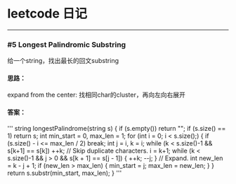 # leetcode 日记
-----
### #5 Longest Palindromic Substring
给一个string，找出最长的回文substring

#### 思路：
expand from the center: 找相同char的cluster，再向左向右展开

#### 答案：
''' 
    string longestPalindrome(string s) {
        if (s.empty()) return "";
        if (s.size() == 1) return s;
        int min_start = 0, max_len = 1;
        for (int i = 0; i < s.size();) {
        if (s.size() - i <= max_len / 2) break;
        int j = i, k = i;
         while (k < s.size()-1 && s[k+1] == s[k]) ++k; // Skip duplicate characters.
        i = k+1;
        while (k < s.size()-1 && j > 0 && s[k + 1] == s[j - 1]) { ++k; --j; } // Expand.
         int new_len = k - j + 1;
         if (new_len > max_len) { min_start = j; max_len = new_len; }
        }
        return s.substr(min_start, max_len);
    }
'''
